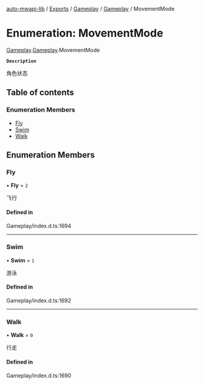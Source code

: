 [auto-mwapi-lib](../README.md) / [Exports](../modules.md) / [Gameplay](../modules/Gameplay.md) / [Gameplay](../modules/Gameplay.Gameplay.md) / MovementMode

# Enumeration: MovementMode

[Gameplay](../modules/Gameplay.md).[Gameplay](../modules/Gameplay.Gameplay.md).MovementMode

**`Description`**

角色状态

## Table of contents

### Enumeration Members

- [Fly](Gameplay.Gameplay.MovementMode.md#fly)
- [Swim](Gameplay.Gameplay.MovementMode.md#swim)
- [Walk](Gameplay.Gameplay.MovementMode.md#walk)

## Enumeration Members

### Fly

• **Fly** = `2`

飞行

#### Defined in

Gameplay/index.d.ts:1694

---

### Swim

• **Swim** = `1`

游泳

#### Defined in

Gameplay/index.d.ts:1692

---

### Walk

• **Walk** = `0`

行走

#### Defined in

Gameplay/index.d.ts:1690
